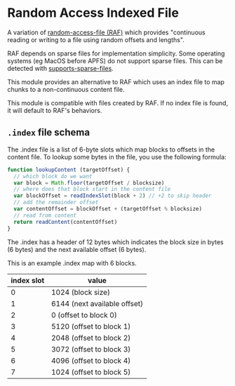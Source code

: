 # Random Access Indexed File

A variation of [random-access-file (RAF)](https://github.com/random-access-storage/random-access-file) which provides "continuous reading or writing to a file using random offsets and lengths".

RAF depends on sparse files for implementation simplicity. Some operating systems (eg MacOS before APFS) do not support sparse files. This can be detected with [supports-sparse-files](https://github.com/mafintosh/supports-sparse-files).

This module provides an alternative to RAF which uses an index file to map chunks to a non-continuous content file.

This module is compatible with files created by RAF. If no index file is found, it will default to RAF's behaviors.

## `.index` file schema

The .index file is a list of 6-byte slots which map blocks to offsets in the content file. To lookup some bytes in the file, you use the following formula:

```js
function lookupContent (targetOffset) {
  // which block do we want
  var block = Math.floor(targetOffset / blocksize)
  // where does that block start in the content file
  var blockOffset = readIndexSlot(block + 2) // +2 to skip header
  // add the remainder offset
  var contentOffset = blockOffset + (targetOffset % blocksize)
  // read from content
  return readContent(contentOffset)
}
```

The .index has a header of 12 bytes which indicates the block size in bytes (6 bytes) and the next available offset (6 bytes).

This is an example .index map with 6 blocks.

|index slot|value|
|-|-|
|0|1024 (block size)|
|1|6144 (next available offset)
|2|0 (offset to block 0)|
|3|5120 (offset to block 1)|
|4|2048 (offset to block 2)|
|5|3072 (offset to block 3)|
|6|4096 (offset to block 4)|
|7|1024 (offset to block 5)|
